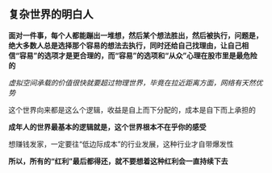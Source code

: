 ## 复杂世界的明白人

**面对一件事，每个人都能蹦出一堆想，然后某个想法胜出，然后被执行，问题是，绝大多数人总是选择那个容易的想法去执行，同时还给自己找理由，让自己相信“容易”的选项才是更合理的，而“容易”的选项和“从众”心理在股市里是最危险的**

*虚拟空间承载的价值很快就要超过物理世界，毕竟在拉近距离方面，网络有天然优势*

这个世界向来都是这么个逻辑，收益是自上而下分配的，成本是自下而上承担的

**成年人的世界最基本的逻辑就是，这个世界根本不在乎你的感受**

想赚钱发家，一定要往“低边际成本”的行业发展，这种行业才自带爆发性

**所以，所有的“红利”最后都得还，就不要想着这种红利会一直持续下去**

